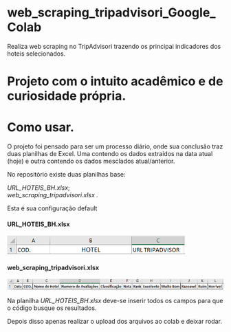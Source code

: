 # web_scraping_tripadvisori_Google_Colab
 Realiza web scraping no TripAdvisori trazendo os principai indicadores dos hoteis selecionados. 
 
# Projeto com o intuito acadêmico e de curiosidade própria.

# Como usar.

O projeto foi pensado para ser um processo diário, onde sua conclusão traz duas planilhas de Excel.
Uma contendo os dados extraídos na data atual (hoje) e outra contendo os dados mesclados atual/anterior. 

No repositório existe duas planilhas base:

*URL_HOTEIS_BH.xlsx*; <br>
*web_scraping_tripadvisori.xlsx .*

Esta é sua configuração default 
#### URL_HOTEIS_BH.xlsx

![alt text](https://github.com/Guixiah/Web_Scraping_TripAdvisori_Google_Colab/blob/main/Imagens/web_scraping_tripadvisori/url.PNG?raw=true)
#### web_scraping_tripadvisori.xlsx

![alt text](https://github.com/Guixiah/Web_Scraping_TripAdvisori_Google_Colab/blob/main/Imagens/web_scraping_tripadvisori/web_scraping_tripadvisori.PNG?raw=true)


Na planilha *URL_HOTEIS_BH.xlsx* deve-se inserir todos os campos para que o código busque os resultados.

Depois disso apenas realizar o upload dos arquivos ao colab e deixar rodar. 
